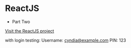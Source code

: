 # ReactJS
- Part Two

[Visit the ReactJS project](https://cyndi-s.github.io/ReactJS/)

with login testing:
Username: cyndia@example.com
PIN: 123
